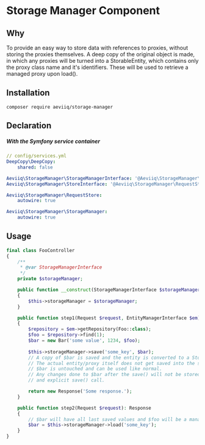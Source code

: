 # Storage Manager Component

## Why

To provide an easy way to store data with references to proxies, without storing the proxies themselves. A deep copy of the original object is made, in which
any proxies will be turned into a StorableEntity, which contains only the proxy class name and it's identifiers. These will be used to retrieve a managed proxy
upon load().

## Installation
```
composer require aeviiq/storage-manager
```

## Declaration
##### With the Symfony service container
```yaml
// config/services.yml
DeepCopy\DeepCopy:
    shared: false

Aeviiq\StorageManager\StorageManagerInterface: '@Aeviiq\StorageManager\StorageManager'
Aeviiq\StorageManager\StoreInterface: '@Aeviiq\StorageManager\RequestStore'

Aeviiq\StorageManager\RequestStore:
    autowire: true

Aeviiq\StorageManager\StorageManager:
    autowire: true
```

## Usage
```php
final class FooController
{
    /**
     * @var StorageManagerInterface
     */
    private $storageManager;

    public function __construct(StorageManagerInterface $storageManager)
    {
        $this->storageManager = $storageManager;
    }

    public function step1(Request $request, EntityManagerInterface $em): Response
    {
        $repository = $em->getRepository(Foo::class);
        $foo = $repository->find(1);
        $bar = new Bar('some value', 1234, $foo);
        
        $this->storageManager->save('some_key', $bar);
        // A copy of $bar is saved and the entity is converted to a StorableEntity.
        // The actual entity/proxy itself does not get saved into the session.
        // $bar is untouched and can be used like normal.
        // Any changes done to $bar after the save() will not be stored without
        // and explicit save() call.

        return new Response('Some response.');
    }

    public function step2(Request $request): Response
    {
        // $bar will have all last saved values and $foo will be a managed entity.
        $bar = $this->storageManager->load('some_key');
    }
}
```
